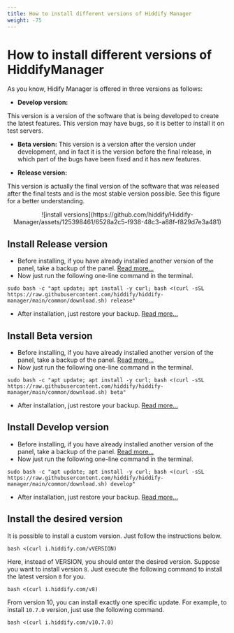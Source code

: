 ```yaml
---
title: How to install different versions of Hiddify Manager
weight: -75
---
```


<div dir="ltr" markdown="1">


<div dir="ltr" markdown="1">

# How to install different versions of HiddifyManager
As you know, Hidify Manager is offered in three versions as follows:

* **Develop version:**

This version is a version of the software that is being developed to create the latest features. This version may have bugs, so it is better to install it on test servers.

* **Beta version:**
This version is a version after the version under development, and in fact it is the version before the final release, in which part of the bugs have been fixed and it has new features.

* **Release version:**


This version is actually the final version of the software that was released after the final tests and is the most stable version possible. See this figure for a better understanding.

<div align=center markdown=1>
![install versions](https://github.com/hiddify/Hiddify-Manager/assets/125398461/6528a2c5-f938-48c3-a88f-f829d7e3a481)

</div>

## Install Release version
* Before installing, if you have already installed another version of the panel, take a backup of the panel. [Read more...](https://github.com/hiddify/Hiddify-Manager/wiki/How-to-backup-and-restore-panel-on-Hiddify#how-to-backup-and-restore-panel-on-hiddify)
* Now just run the following one-line command in the terminal.

```
sudo bash -c "apt update; apt install -y curl; bash <(curl -sSL https://raw.githubusercontent.com/hiddify/hiddify-manager/main/common/download.sh) release"
```

* After installation, just restore your backup. [Read more...](https://github.com/hiddify/Hiddify-Manager/wiki/How-to-backup-and-restore-panel-on-Hiddify#restoring-backup-file)


## Install Beta version
* Before installing, if you have already installed another version of the panel, take a backup of the panel. [Read more...](https://github.com/hiddify/Hiddify-Manager/wiki/How-to-backup-and-restore-panel-on-Hiddify#how-to-backup-and-restore-panel-on-hiddify)
* Now just run the following one-line command in the terminal.

```
sudo bash -c "apt update; apt install -y curl; bash <(curl -sSL https://raw.githubusercontent.com/hiddify/hiddify-manager/main/common/download.sh) beta"
```

* After installation, just restore your backup. [Read more...](https://github.com/hiddify/Hiddify-Manager/wiki/How-to-backup-and-restore-panel-on-Hiddify#restoring-backup-file)


## Install Develop version
* Before installing, if you have already installed another version of the panel, take a backup of the panel. [Read more...](https://github.com/hiddify/Hiddify-Manager/wiki/How-to-backup-and-restore-panel-on-Hiddify#how-to-backup-and-restore-panel-on-hiddify)
* Now just run the following one-line command in the terminal.

```
sudo bash -c "apt update; apt install -y curl; bash <(curl -sSL https://raw.githubusercontent.com/hiddify/hiddify-manager/main/common/download.sh) develop"
```

* After installation, just restore your backup. [Read more...](https://github.com/hiddify/Hiddify-Manager/wiki/How-to-backup-and-restore-panel-on-Hiddify#restoring-backup-file)

## Install the desired version
It is possible to install a custom version. Just follow the instructions below.


```
bash <(curl i.hiddify.com/vVERSION)
```

Here, instead of VERSION, you should enter the desired version. Suppose you want to install version `8`. Just execute the following command to install the latest version `8` for you.

```
bash <(curl i.hiddify.com/v8)
```

From version 10, you can install exactly one specific update. For example, to install `10.7.0` version, just use the following command.

```
bash <(curl i.hiddify.com/v10.7.0)
```
